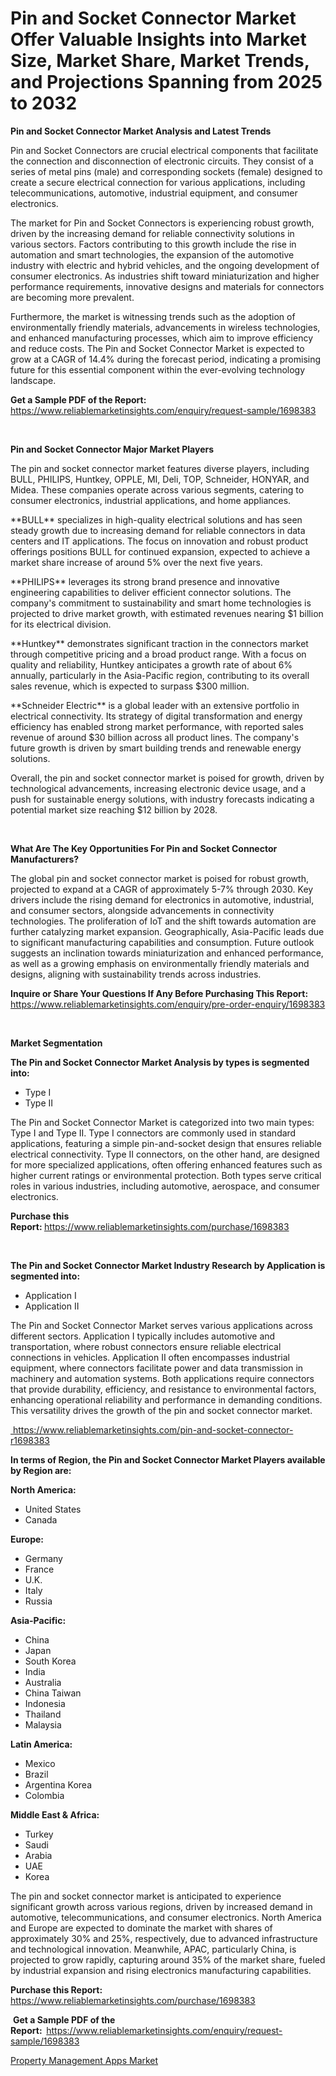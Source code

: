 <p><h1>Pin and Socket Connector Market Offer Valuable Insights into Market Size, Market Share, Market Trends, and Projections Spanning from 2025 to 2032</h1></p><p><strong>Pin and Socket Connector Market Analysis and Latest Trends</strong></p>
<p><p>Pin and Socket Connectors are crucial electrical components that facilitate the connection and disconnection of electronic circuits. They consist of a series of metal pins (male) and corresponding sockets (female) designed to create a secure electrical connection for various applications, including telecommunications, automotive, industrial equipment, and consumer electronics.</p><p>The market for Pin and Socket Connectors is experiencing robust growth, driven by the increasing demand for reliable connectivity solutions in various sectors. Factors contributing to this growth include the rise in automation and smart technologies, the expansion of the automotive industry with electric and hybrid vehicles, and the ongoing development of consumer electronics. As industries shift toward miniaturization and higher performance requirements, innovative designs and materials for connectors are becoming more prevalent.</p><p>Furthermore, the market is witnessing trends such as the adoption of environmentally friendly materials, advancements in wireless technologies, and enhanced manufacturing processes, which aim to improve efficiency and reduce costs. The Pin and Socket Connector Market is expected to grow at a CAGR of 14.4% during the forecast period, indicating a promising future for this essential component within the ever-evolving technology landscape.</p></p>
<p><strong>Get a Sample PDF of the Report:&nbsp;</strong> <a href="https://www.reliablemarketinsights.com/enquiry/request-sample/1698383?utm_campaign=1932&utm_medium=2&utm_source=Github&utm_content=ia&utm_term=09012025&utm_id=pin-and-socket-connector">https://www.reliablemarketinsights.com/enquiry/request-sample/1698383</a></p>
<p>&nbsp;</p>
<p><strong>Pin and Socket Connector Major Market Players</strong></p>
<p><p>The pin and socket connector market features diverse players, including BULL, PHILIPS, Huntkey, OPPLE, MI, Deli, TOP, Schneider, HONYAR, and Midea. These companies operate across various segments, catering to consumer electronics, industrial applications, and home appliances.</p><p>**BULL** specializes in high-quality electrical solutions and has seen steady growth due to increasing demand for reliable connectors in data centers and IT applications. The focus on innovation and robust product offerings positions BULL for continued expansion, expected to achieve a market share increase of around 5% over the next five years.</p><p>**PHILIPS** leverages its strong brand presence and innovative engineering capabilities to deliver efficient connector solutions. The company's commitment to sustainability and smart home technologies is projected to drive market growth, with estimated revenues nearing $1 billion for its electrical division.</p><p>**Huntkey** demonstrates significant traction in the connectors market through competitive pricing and a broad product range. With a focus on quality and reliability, Huntkey anticipates a growth rate of about 6% annually, particularly in the Asia-Pacific region, contributing to its overall sales revenue, which is expected to surpass $300 million.</p><p>**Schneider Electric** is a global leader with an extensive portfolio in electrical connectivity. Its strategy of digital transformation and energy efficiency has enabled strong market performance, with reported sales revenue of around $30 billion across all product lines. The company's future growth is driven by smart building trends and renewable energy solutions.</p><p>Overall, the pin and socket connector market is poised for growth, driven by technological advancements, increasing electronic device usage, and a push for sustainable energy solutions, with industry forecasts indicating a potential market size reaching $12 billion by 2028.</p></p>
<p>&nbsp;</p>
<p><strong>What Are The Key Opportunities For Pin and Socket Connector Manufacturers?</strong></p>
<p><p>The global pin and socket connector market is poised for robust growth, projected to expand at a CAGR of approximately 5-7% through 2030. Key drivers include the rising demand for electronics in automotive, industrial, and consumer sectors, alongside advancements in connectivity technologies. The proliferation of IoT and the shift towards automation are further catalyzing market expansion. Geographically, Asia-Pacific leads due to significant manufacturing capabilities and consumption. Future outlook suggests an inclination towards miniaturization and enhanced performance, as well as a growing emphasis on environmentally friendly materials and designs, aligning with sustainability trends across industries.</p></p>
<p><strong>Inquire or Share Your Questions If Any Before Purchasing This Report:</strong> <a href="https://www.reliablemarketinsights.com/enquiry/pre-order-enquiry/1698383?utm_campaign=1932&utm_medium=2&utm_source=Github&utm_content=ia&utm_term=09012025&utm_id=pin-and-socket-connector">https://www.reliablemarketinsights.com/enquiry/pre-order-enquiry/1698383</a></p>
<p>&nbsp;</p>
<p><strong>Market Segmentation</strong></p>
<p><strong>The Pin and Socket Connector Market Analysis by types is segmented into:</strong></p>
<p><ul><li>Type I</li><li>Type II</li></ul></p>
<p><p>The Pin and Socket Connector Market is categorized into two main types: Type I and Type II. Type I connectors are commonly used in standard applications, featuring a simple pin-and-socket design that ensures reliable electrical connectivity. Type II connectors, on the other hand, are designed for more specialized applications, often offering enhanced features such as higher current ratings or environmental protection. Both types serve critical roles in various industries, including automotive, aerospace, and consumer electronics.</p></p>
<p><strong>Purchase this Report:&nbsp;</strong><a href="https://www.reliablemarketinsights.com/purchase/1698383?utm_campaign=1932&utm_medium=2&utm_source=Github&utm_content=ia&utm_term=09012025&utm_id=pin-and-socket-connector">https://www.reliablemarketinsights.com/purchase/1698383</a></p>
<p>&nbsp;</p>
<p><strong>The Pin and Socket Connector Market Industry Research by Application is segmented into:</strong></p>
<p><ul><li>Application I</li><li>Application II</li></ul></p>
<p><p>The Pin and Socket Connector Market serves various applications across different sectors. Application I typically includes automotive and transportation, where robust connectors ensure reliable electrical connections in vehicles. Application II often encompasses industrial equipment, where connectors facilitate power and data transmission in machinery and automation systems. Both applications require connectors that provide durability, efficiency, and resistance to environmental factors, enhancing operational reliability and performance in demanding conditions. This versatility drives the growth of the pin and socket connector market.</p></p>
<p><a href="https://www.reliablemarketinsights.com/pin-and-socket-connector-r1698383?utm_campaign=1932&utm_medium=2&utm_source=Github&utm_content=ia&utm_term=09012025&utm_id=pin-and-socket-connector">&nbsp;https://www.reliablemarketinsights.com/pin-and-socket-connector-r1698383</a></p>
<p><strong>In terms of Region, the Pin and Socket Connector Market Players available by Region are:</strong></p>
<p>
    <p> <strong> North America: </strong>
        <ul>
            <li>United States</li>
            <li>Canada</li>
        </ul>
        </p> 
    <p> <strong> Europe: </strong>
        <ul>
            <li>Germany</li>
            <li>France</li>
            <li>U.K.</li>
            <li>Italy</li>
            <li>Russia</li>
        </ul>
        </p> 
    <p> <strong> Asia-Pacific: </strong>
        <ul>
            <li>China</li>
            <li>Japan</li>
            <li>South Korea</li>
            <li>India</li>
            <li>Australia</li>
            <li>China Taiwan</li>
            <li>Indonesia</li>
            <li>Thailand</li>
            <li>Malaysia</li>
        </ul>
        </p> 
    <p> <strong> Latin America: </strong>
        <ul>
            <li>Mexico</li>
            <li>Brazil</li>
            <li>Argentina Korea</li>
            <li>Colombia</li>
        </ul>
        </p> 
    <p> <strong> Middle East & Africa: </strong>
        <ul>
            <li>Turkey</li>
            <li>Saudi</li>
            <li>Arabia</li>
            <li>UAE</li>
            <li>Korea</li>
        </ul>
    </p>
    </p>
<p><p>The pin and socket connector market is anticipated to experience significant growth across various regions, driven by increased demand in automotive, telecommunications, and consumer electronics. North America and Europe are expected to dominate the market with shares of approximately 30% and 25%, respectively, due to advanced infrastructure and technological innovation. Meanwhile, APAC, particularly China, is projected to grow rapidly, capturing around 35% of the market share, fueled by industrial expansion and rising electronics manufacturing capabilities.</p></p>
<p><strong>Purchase this Report: </strong><a href="https://www.reliablemarketinsights.com/purchase/1698383?utm_campaign=1932&utm_medium=2&utm_source=Github&utm_content=ia&utm_term=09012025&utm_id=pin-and-socket-connector">https://www.reliablemarketinsights.com/purchase/1698383</a></p>
<p>&nbsp;<strong>Get a Sample PDF of the Report:&nbsp;&nbsp;</strong><a href="https://www.reliablemarketinsights.com/enquiry/request-sample/1698383?utm_campaign=1932&utm_medium=2&utm_source=Github&utm_content=ia&utm_term=09012025&utm_id=pin-and-socket-connector">https://www.reliablemarketinsights.com/enquiry/request-sample/1698383</a></p>
<p><strong></strong></p>
<p><p><a href="https://github.com/luckyshygirl/Market-Research-Report-List-7/blob/main/property-management-apps-market.md?utm_campaign=1932&utm_medium=2&utm_source=Github&utm_content=ia&utm_term=09012025&utm_id=pin-and-socket-connector">Property Management Apps Market</a></p></p>